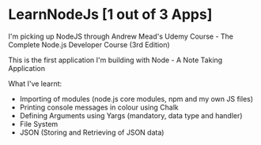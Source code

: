 # LearnNodeJs [1 out of 3 Apps]

I'm picking up NodeJS through Andrew Mead's Udemy Course - The Complete Node.js Developer Course (3rd Edition)

This is the first application I'm building with Node - A Note Taking Application

What I've learnt:

* Importing of modules (node.js core modules, npm and my own JS files)
* Printing console messages in colour using Chalk
* Defining Arguments using Yargs (mandatory, data type and handler)
* File System
* JSON (Storing and Retrieving of JSON data)
